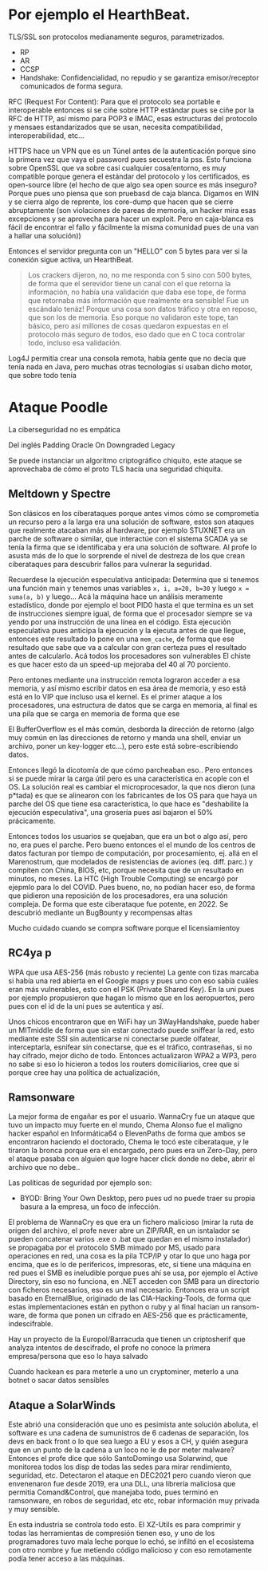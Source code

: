 # Por ejemplo el HearthBeat. 

TLS/SSL son protocolos medianamente seguros, parametrizados.
- RP
- AR
- CCSP
- Handshake: Confidencialidad, no repudio y se garantiza emisor/receptor comunicados de forma segura.

RFC (Request For Content): Para que el protocolo sea portable e interoperable entonces si se ciñe sobre HTTP estándar pues se ciñe por la RFC de HTTP, así mismo para POP3 e IMAC, esas estructuras del protocolo y mensaes estandarizados que se usan, necesita compatibilidad, interoperabilidad, etc...

HTTPS hace un VPN que es un Túnel antes de la autenticación porque sino la primera vez que vaya el password pues secuestra la pss. Esto funciona sobre OpenSSL que va sobre casi cualquier cosa/entorno, es muy compatible porque genera el estándar del protocolo y los certificados, es open-source libre (el hecho de que algo sea open source es más inseguro? Porque pues uno piensa que son pruebasd de caja blanca. Digamos en WIN y se cierra algo de reprente, los core-dump que hacen que se cierre abruptamente (son violaciones de pareas de memoria, un hacker mira esas excepciones y se aprovecha para hacer un exploit. Pero en caja-blanca es fácil de encontrar el fallo y fácilmente la misma comunidad pues de una van a hallar una solución))

Entonces el servidor pregunta con un "HELLO" con 5 bytes para ver si la conexión sigue activa, un HearthBeat.
> Los crackers dijeron, no, no me responda con 5 sino con 500 bytes, de forma que el serevidor tiene un canal con el que retorna la información, no había una validación que daba ese tope, de forma que retornaba más información que realmente era sensible! Fue un escándalo tenáz! Porque una cosa son datos tráfico y otra en reposo, que son los de memoria. Eso porque no validaron este tope, tan básico, pero así millones de cosas quedaron expuestas en el protocolo más seguro de todos, eso dado que en C toca controlar todo, incluso esa validación. 

Log4J permitía crear una consola remota, había gente que no decía que tenía nada en Java, pero muchas otras tecnologías sí usaban dicho motor, que sobre todo tenía 


# Ataque Poodle
La ciberseguridad no es empática 

Del inglés Padding Oracle On Downgraded Legacy

Se puede instanciar un algoritmo criptográfico chiquito, este ataque se aprovechaba de cómo el proto TLS hacía una seguridad chiquita.

## Meltdown y Spectre

Son clásicos en los ciberataques porque antes vimos cómo se comprometía un recurso pero a la larga era una solución de software, estos son ataques que realmente atacaban más al hardware, por ejemplo STUXNET era un parche de software o similar, que interactúe con el sistema SCADA ya se tenía la firma que se identificaba y era una solución de software.
Al profe lo asusta más de lo que lo sorprende el nivel de destreza de los que crean ciberataques para descubrir fallos para vulnerar la seguridad.

Recuerdese la ejecución especulativa anticipada: Determina que si tenemos una función main y tenemos unas variables `x, i, a=20, b=30` y luego `x = suma(a, b)` y luego... Acá la máquina hace un análisis meramente estadístico, donde por ejemplo el boot PID0 hasta el que termina es un set de instrucciones siempre igual, de forma que el procesador siempre se va yendo por una instrucción de una línea en el código. Esta ejecución especulativa pues anticipa la ejecución y la ejecuta antes de que llegue, entonces este resultado lo pone en una `mem_cache`, de forma que ese resultado que sabe que va a calcular con gran certeza pues el resultado antes de calcularlo.
Acá todos los procesadores son vulnerables
El chiste es que hacer esto da un speed-up mejoraba del 40 al 70 porciento.

Pero entones mediante una instrucción remota lograron acceder a esa memoria, y así mismo escribir datos en esa área de memoria, y eso está está en lo VIP que incluso usa el kernel. Es el primer ataque a los procesadores, una estructura de datos que se carga en memoria, al final es una pila que se carga en memoria de forma que ese 

El BufferOverflow es el más común, desborda la dirección de retorno (algo muy común en las direcciones de retorno y manda una shell, enviar un archivo, poner un key-logger etc...), pero este está sobre-escribiendo datos.

Entonces llegó la dicotomía de que cómo parcheaban eso.. Pero entonces si se puede mirar la carga útil pero es una característica en acople con el OS.
La solución real es cambiar el microprocesador, la que nos dieron (una p*tada) es que se alinearon con los fabricantes de los OS para que haya un parche del OS que tiene esa característica, lo que hace es "deshabilite la ejecución especulativa", una grosería pues así bajaron el 50% prácicamente.

Entonces todos los usuarios se quejaban, que era un bot o algo así, pero no, era pues el parche. Pero bueno entonces el el mundo de los centros de datos facturan por tiempo de computación, por procesamiento, ej. allá en el Marenostrum, que modelados de resistencias de aviones (eq. diff. parc.) y compiten con China, BIOS, etc, porque necesita que de un resultado en minutos, no meses. La HTC (High Trouble Computing) se encargó por ejepmlo para lo del COVID. Pues bueno, no, no podían hacer eso, de forma que pidieron una reposición de los procesadores, era una solución compleja.
De forma que este ciberataque fue potente, en 2022. Se descubrió mediante un BugBounty y recompensas altas


Mucho cuidado cuando se compra software porque el licensiamientoy 

## RC4ya p
WPA que usa AES-256 (más robusto y reciente)
La gente con tizas marcaba si había una red abierta en el Google maps y pues uno con eso sabía cuáles eran más vulnerables, esto con el PSK (Private Shared Key).
En la uni pues por ejemplo propusieron que hagan lo mismo que en los aeropuertos, pero pues con el id de la uni pues se autentica y así.

Unos chicos encontraron que en WiFi hay un 3WayHandshake, puede haber un MITmiddle de forma que sin estar conectado puede sniffear la red, esto mediante este SSI sin autenticarse ni conectarse puede olfatear, interceptarla, esnifear sin conectarse, que es el tráfico, contraseñas, si no hay cifrado, mejor dicho de todo.
Entonces actualizaron WPA2 a WP3, pero no sabe si eso lo hicieron a todos los routers domiciliarios, cree que sí porque cree hay una política de actualización,  

## Ramsonware

La mejor forma de engañar es por el usuario.
WannaCry fue un ataque que tuvo un impacto muy fuerte en el mundo, Chema Alonso fue el maligno hacker español en Informática64 o ElevenPaths de forma que ambos se encontraron haciendo el doctorado, Chema le tocó este ciberataque, y le tiraron la bronca porque era el encargado, pero pues era un Zero-Day, pero el ataque pasaba con alguien que logre hacer click donde no debe, abrir el archivo que no debe..

Las políticas de seguridad por ejemplo son:
- BYOD: Bring Your Own Desktop, pero pues ud no puede traer su propia basura a la empresa, un foco de infección.

El problema de WannaCry es que era un fichero malicioso (mirar la ruta de origen del archivo, el profe never abre un ZIP/RAR, en un isntalador se pueden concatenar varios .exe o .bat que quedan en el mismo instalador) se propagaba por el protocolo SMB mimado por MS, usado para operaciones en red, una cosa es la pila TCP/IP y otar lo que uno haga por encima, que es lo de perifericos, impresoras, etc, si tiene una máquina en red pues el SMB es ineludible porque pues ahí se usa, por ejemplo el Active Directory, sin eso no funciona, en .NET acceden con SMB para un directorio con ficheros necesarios, eso es un mal necesario.
Entonces era un script basado en EternalBlue, originado de las CIA-Hacking-Tools, de forma que estas implementaciones están en python o ruby y al final hacían un ransom-ware, de forma que ponen un cifrado en AES-256 que es prácticamente, indescifrable.

Hay un proyecto de la Europol/Barracuda que tienen un criptosherif que analyza intentos de descifrado, el profe no conoce la primera empresa/persona que eso lo haya salvado

Cuando hackean es para meterle a uno un cryptominer, meterlo a una botnet o sacar datos sensibles

## Ataque a SolarWinds

Este abrió una consideración que uno es pesimista ante solución aboluta, el software es una cadena de sumunistros de 6 cadenas de separación, los devs en back front o lo que sea luego a EU y esos a CH, y quién asegura que en un punto de la cadena a un loco no le de por meter malware?
Entonces el profe dice que sólo SantoDomingo usa Solarwind, que monitorea todos los disp de todas las sedes para mirar rendimiento, seguridad, etc.
Detectaron el ataque en DEC2021 pero cuando vieron que envenenaron fue desde 2019, era una DLL, una librería maliciosa que permitia Comand&Control, que manejaba todo, pues terminó en ramsonware, en robos de seguridad, etc etc, robar información muy privada y muy sensible.

En esta industria se controla todo esto.
El XZ-Utils es para comprimir y todas las herramientas de compresión tienen eso, y uno de los programadores tuvo mala leche porque lo echó, se infiltó en el ecosistema con otro nombre y fue metiendo código malicioso y con eso remotamente podía tener acceso a las máquinas.
